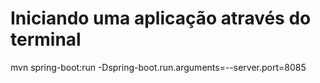 # Iniciando uma aplicação através do terminal
mvn spring-boot:run -Dspring-boot.run.arguments=--server.port=8085